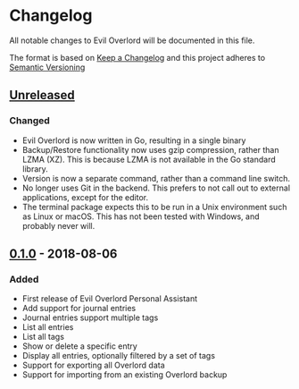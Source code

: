 # Changelog
All notable changes to Evil Overlord will be documented in this file.

The format is based on [Keep a Changelog] and this project adheres to [Semantic
Versioning]

## [Unreleased]
### Changed
- Evil Overlord is now written in Go, resulting in a single binary
- Backup/Restore functionality now uses gzip compression, rather than
  LZMA (XZ). This is because LZMA is not available in the Go standard
  library.
- Version is now a separate command, rather than a command line switch.
- No longer uses Git in the backend. This prefers to not call out to external
  applications, except for the editor.
- The terminal package expects this to be run in a Unix environment such as
  Linux or macOS. This has not been tested with Windows, and probably never
  will.

## [0.1.0] - 2018-08-06
### Added
- First release of Evil Overlord Personal Assistant
- Add support for journal entries
- Journal entries support multiple tags
- List all entries
- List all tags
- Show or delete a specific entry
- Display all entries, optionally filtered by a set of tags
- Support for exporting all Overlord data
- Support for importing from an existing Overlord backup

[Keep a Changelog]: https://keepachangelog.com/en/1.0.0
[Semantic Versioning]: https://semver.org/spec/v2.0.0.html

[Unreleased]: https://github.com/nirenjan/overlord/compare/0.1.0..HEAD
[0.1.0]: https://github.com/nirenjan/overlord/releases/tag/0.1.0
